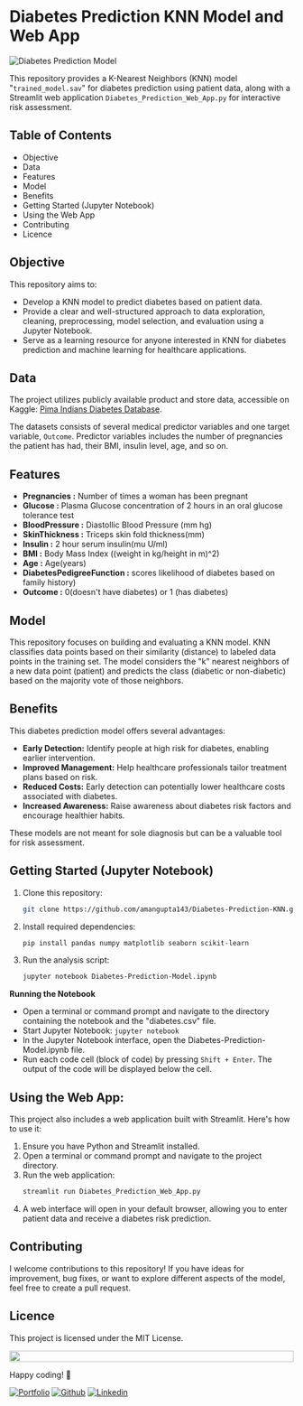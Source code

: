 # Diabetes Prediction KNN Model and Web App

![Diabetes Prediction Model](https://github.com/amangupta143/Diabetes-Prediction-KNN/assets/109453339/69e89fbf-683f-461d-8198-9ee2f04c7ab2)

This repository provides a K-Nearest Neighbors (KNN) model "`trained_model.sav`" for diabetes prediction using patient data, along with a Streamlit web application `Diabetes_Prediction_Web_App.py` for interactive risk assessment.

## Table of Contents
- Objective
- Data
- Features
- Model
- Benefits
- Getting Started (Jupyter Notebook)
- Using the Web App
- Contributing
- Licence

## Objective
This repository aims to:

- Develop a KNN model to predict diabetes based on patient data.
- Provide a clear and well-structured approach to data exploration, cleaning, preprocessing, model selection, and evaluation using a Jupyter Notebook.
- Serve as a learning resource for anyone interested in KNN for diabetes prediction and machine learning for healthcare applications.


## Data
The project utilizes publicly available product and store data, accessible on Kaggle: <a href="https://www.kaggle.com/datasets/uciml/pima-indians-diabetes-database" >Pima Indians Diabetes Database</a>.

The datasets consists of several medical predictor variables and one target variable, `Outcome`. Predictor variables includes the number of pregnancies the patient has had, their BMI, insulin level, age, and so on.



## Features

- **Pregnancies :** Number of times a woman has been pregnant
- **Glucose :** Plasma Glucose concentration of 2 hours in an oral glucose tolerance test
- **BloodPressure :** Diastollic Blood Pressure (mm hg)
- **SkinThickness :** Triceps skin fold thickness(mm)
- **Insulin :** 2 hour serum insulin(mu U/ml)
- **BMI :** Body Mass Index ((weight in kg/height in m)^2)
- **Age :** Age(years)
- **DiabetesPedigreeFunction :** scores likelihood of diabetes based on family history)
- **Outcome :** 0(doesn't have diabetes) or 1 (has diabetes)


## Model

This repository focuses on building and evaluating a KNN model. KNN classifies data points based on their similarity (distance) to labeled data points in the training set. The model considers the "k" nearest neighbors of a new data point (patient) and predicts the class (diabetic or non-diabetic) based on the majority vote of those neighbors.


## Benefits

This diabetes prediction model offers several advantages:

- **Early Detection:** Identify people at high risk for diabetes, enabling earlier intervention.
- **Improved Management:** Help healthcare professionals tailor treatment plans based on risk.
- **Reduced Costs:** Early detection can potentially lower healthcare costs associated with diabetes.
- **Increased Awareness:** Raise awareness about diabetes risk factors and encourage healthier habits.

These models are not meant for sole diagnosis but can be a valuable tool for risk assessment.


## Getting Started (Jupyter Notebook)
1. Clone this repository:
   ```bash
   git clone https://github.com/amangupta143/Diabetes-Prediction-KNN.git
3. Install required dependencies:
   ```bash
   pip install pandas numpy matplotlib seaborn scikit-learn
5. Run the analysis script:
   ```bash
   jupyter notebook Diabetes-Prediction-Model.ipynb

**Running the Notebook**

- Open a terminal or command prompt and navigate to the directory containing the notebook and the "diabetes.csv" file.
- Start Jupyter Notebook: `jupyter notebook`
- In the Jupyter Notebook interface, open the Diabetes-Prediction-Model.ipynb file.
- Run each code cell (block of code) by pressing `Shift + Enter`. The output of the code will be displayed below the cell.

## Using the Web App:
This project also includes a web application built with Streamlit.  Here's how to use it:
1. Ensure you have Python and Streamlit installed.
2. Open a terminal or command prompt and navigate to the project directory.
3. Run the web application:
   ```bash
   streamlit run Diabetes_Prediction_Web_App.py
4. A web interface will open in your default browser, allowing you to enter patient data and receive a diabetes risk prediction.

## Contributing

I welcome contributions to this repository! If you have ideas for improvement, bug fixes, or want to explore different aspects of the model, feel free to create a pull request.

## Licence
This project is licensed under the MIT License.


<!--- Animated Line: --->

<img src="https://i.imgur.com/dBaSKWF.gif" height="20" width="100%">

Happy coding! 🚀

<!-- Footer Links -->
[![Portfolio](https://img.shields.io/badge/-Portfolio-red?style=flat&logo=appveyor&logoColor=white)](https://github.com/amangupta143)
[![Github](https://img.shields.io/badge/-Github-000?style=flat&logo=Github&logoColor=white)](https://github.com/amangupta143)
[![Linkedin](https://img.shields.io/badge/-LinkedIn-blue?style=flat&logo=Linkedin&logoColor=white)](https://www.linkedin.com/in/amangupta143/)